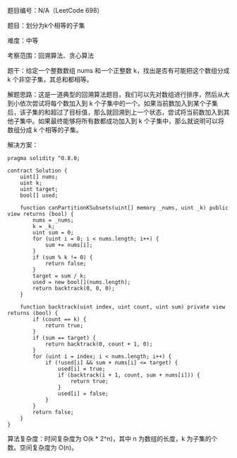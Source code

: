 题目编号：N/A（LeetCode 698）

题目：划分为k个相等的子集

难度：中等

考察范围：回溯算法、贪心算法

题干：给定一个整数数组 nums 和一个正整数 k，找出是否有可能把这个数组分成 k 个非空子集，其总和都相等。

解题思路：这是一道典型的回溯算法题目，我们可以先对数组进行排序，然后从大到小依次尝试将每个数加入到 k 个子集中的一个。如果当前数加入到某个子集后，该子集的和超过了目标值，那么就回溯到上一个状态，尝试将当前数加入到其他子集中。如果最终能够将所有数都成功加入到 k 个子集中，那么就说明可以将数组分成 k 个相等的子集。

解决方案：

```solidity
pragma solidity ^0.8.0;

contract Solution {
    uint[] nums;
    uint k;
    uint target;
    bool[] used;
    
    function canPartitionKSubsets(uint[] memory _nums, uint _k) public view returns (bool) {
        nums = _nums;
        k = _k;
        uint sum = 0;
        for (uint i = 0; i < nums.length; i++) {
            sum += nums[i];
        }
        if (sum % k != 0) {
            return false;
        }
        target = sum / k;
        used = new bool[](nums.length);
        return backtrack(0, 0, 0);
    }
    
    function backtrack(uint index, uint count, uint sum) private view returns (bool) {
        if (count == k) {
            return true;
        }
        if (sum == target) {
            return backtrack(0, count + 1, 0);
        }
        for (uint i = index; i < nums.length; i++) {
            if (!used[i] && sum + nums[i] <= target) {
                used[i] = true;
                if (backtrack(i + 1, count, sum + nums[i])) {
                    return true;
                }
                used[i] = false;
            }
        }
        return false;
    }
}
```

算法复杂度：时间复杂度为 O(k * 2^n)，其中 n 为数组的长度，k 为子集的个数。空间复杂度为 O(n)。